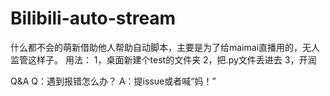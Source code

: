 # Bilibili-auto-stream
什么都不会的萌新借助他人帮助自动脚本，主要是为了给maimai直播用的，无人监管这样子。
用法：
1，桌面新建个test的文件夹
2，把.py文件丢进去
3，开润


Q&A
Q：遇到报错怎么办？
A：提issue或者喊“妈！”